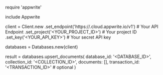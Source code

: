 require 'appwrite'

include Appwrite

client = Client.new
    .set_endpoint('https://<REGION>.cloud.appwrite.io/v1') # Your API Endpoint
    .set_project('<YOUR_PROJECT_ID>') # Your project ID
    .set_key('<YOUR_API_KEY>') # Your secret API key

databases = Databases.new(client)

result = databases.upsert_documents(
    database_id: '<DATABASE_ID>',
    collection_id: '<COLLECTION_ID>',
    documents: [],
    transaction_id: '<TRANSACTION_ID>' # optional
)
